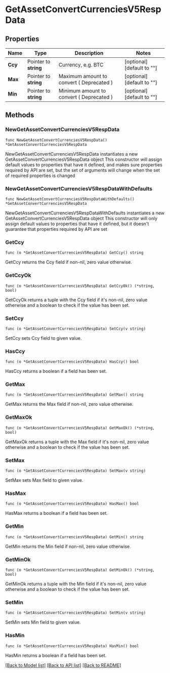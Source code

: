 # GetAssetConvertCurrenciesV5RespData

## Properties

Name | Type | Description | Notes
------------ | ------------- | ------------- | -------------
**Ccy** | Pointer to **string** | Currency, e.g. BTC | [optional] [default to ""]
**Max** | Pointer to **string** | Maximum amount to convert ( Deprecated ) | [optional] [default to ""]
**Min** | Pointer to **string** | Minimum amount to convert ( Deprecated ) | [optional] [default to ""]

## Methods

### NewGetAssetConvertCurrenciesV5RespData

`func NewGetAssetConvertCurrenciesV5RespData() *GetAssetConvertCurrenciesV5RespData`

NewGetAssetConvertCurrenciesV5RespData instantiates a new GetAssetConvertCurrenciesV5RespData object
This constructor will assign default values to properties that have it defined,
and makes sure properties required by API are set, but the set of arguments
will change when the set of required properties is changed

### NewGetAssetConvertCurrenciesV5RespDataWithDefaults

`func NewGetAssetConvertCurrenciesV5RespDataWithDefaults() *GetAssetConvertCurrenciesV5RespData`

NewGetAssetConvertCurrenciesV5RespDataWithDefaults instantiates a new GetAssetConvertCurrenciesV5RespData object
This constructor will only assign default values to properties that have it defined,
but it doesn't guarantee that properties required by API are set

### GetCcy

`func (o *GetAssetConvertCurrenciesV5RespData) GetCcy() string`

GetCcy returns the Ccy field if non-nil, zero value otherwise.

### GetCcyOk

`func (o *GetAssetConvertCurrenciesV5RespData) GetCcyOk() (*string, bool)`

GetCcyOk returns a tuple with the Ccy field if it's non-nil, zero value otherwise
and a boolean to check if the value has been set.

### SetCcy

`func (o *GetAssetConvertCurrenciesV5RespData) SetCcy(v string)`

SetCcy sets Ccy field to given value.

### HasCcy

`func (o *GetAssetConvertCurrenciesV5RespData) HasCcy() bool`

HasCcy returns a boolean if a field has been set.

### GetMax

`func (o *GetAssetConvertCurrenciesV5RespData) GetMax() string`

GetMax returns the Max field if non-nil, zero value otherwise.

### GetMaxOk

`func (o *GetAssetConvertCurrenciesV5RespData) GetMaxOk() (*string, bool)`

GetMaxOk returns a tuple with the Max field if it's non-nil, zero value otherwise
and a boolean to check if the value has been set.

### SetMax

`func (o *GetAssetConvertCurrenciesV5RespData) SetMax(v string)`

SetMax sets Max field to given value.

### HasMax

`func (o *GetAssetConvertCurrenciesV5RespData) HasMax() bool`

HasMax returns a boolean if a field has been set.

### GetMin

`func (o *GetAssetConvertCurrenciesV5RespData) GetMin() string`

GetMin returns the Min field if non-nil, zero value otherwise.

### GetMinOk

`func (o *GetAssetConvertCurrenciesV5RespData) GetMinOk() (*string, bool)`

GetMinOk returns a tuple with the Min field if it's non-nil, zero value otherwise
and a boolean to check if the value has been set.

### SetMin

`func (o *GetAssetConvertCurrenciesV5RespData) SetMin(v string)`

SetMin sets Min field to given value.

### HasMin

`func (o *GetAssetConvertCurrenciesV5RespData) HasMin() bool`

HasMin returns a boolean if a field has been set.


[[Back to Model list]](../README.md#documentation-for-models) [[Back to API list]](../README.md#documentation-for-api-endpoints) [[Back to README]](../README.md)


